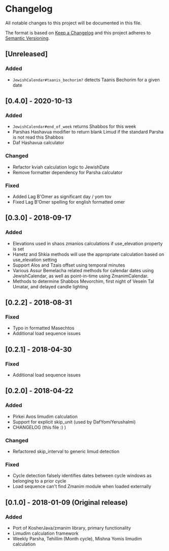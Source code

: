 # Changelog
All notable changes to this project will be documented in this file.

The format is based on [Keep a Changelog](http://keepachangelog.com/en/1.0.0/)
and this project adheres to [Semantic Versioning](http://semver.org/spec/v2.0.0.html).

## [Unreleased]
### Added
- `JewishCalendar#taanis_bechorim?` detects Taanis Bechorim for a given date

## [0.4.0] - 2020-10-13
### Added
- `JewishCalendar#end_of_week` returns Shabbos for this week
- Parshas Hashavua modifier to return blank Limud if the standard Parsha is not read this Shabbos
- Daf Hashavua calculator
### Changed
- Refactor kviah calculation logic to JewishDate
- Remove formatter dependency for Parsha calculator
### Fixed
- Added Lag B'Omer as significant day / yom tov
- Fixed Lag B'Omer spelling for english formatted omer

## [0.3.0] - 2018-09-17
### Added
- Elevations used in shaos zmanios calculations if use_elevation property is set
- Hanetz and Shkia methods will use the appropriate calculation based on use_elevation setting
- Support Alos and Tzais offset using temporal minutes
- Various Assur Bemelacha related methods for calendar dates using JewishCalendar, 
  as well as point-in-time using ZmanimCalendar.
- Methods to determine Shabbos Mevorchim, first night of Vesein Tal Umatar,
  and delayed candle lighting

## [0.2.2] - 2018-08-31
### Fixed
- Typo in formatted Masechtos
- Additional load sequence issues

## [0.2.1] - 2018-04-30
### Fixed
- Additional load sequence issues 

## [0.2.0] - 2018-04-22
### Added
- Pirkei Avos limudim calculation
- Support for explicit skip_unit (used by DafYomiYerushalmi)
- CHANGELOG (this file :) )
### Changed
- Refactored skip_interval to generic limud detection
### Fixed
- Cycle detection falsely identifies dates between cycle windows as belonging to a prior cycle
- Load sequence can't find Zmanim module when loaded externally

## [0.1.0] - 2018-01-09 (Original release)
### Added
- Port of KosherJava/zmanim library, primary functionality
- Limudim calculation framework
- Weekly Parsha, Tehillim (Month cycle), Mishna Yomis limudim calculation
